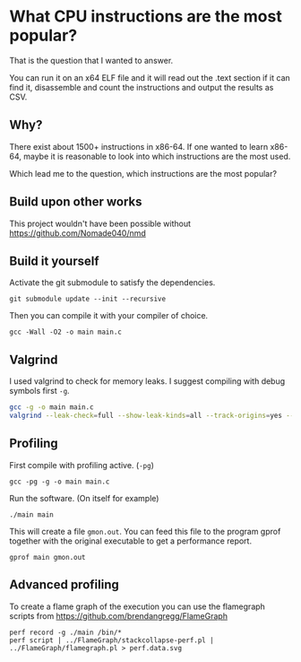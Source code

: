 
# What CPU instructions are the most popular?

That is the question that I wanted to answer.

You can run it on an x64 ELF file and it will read out the .text section
if it can find it, disassemble and count the instructions and output
the results as CSV.

## Why?

There exist about 1500+ instructions in x86-64.
If one wanted to learn x86-64, maybe it is reasonable to look into 
which instructions are the most used.

Which lead me to the question, which instructions are the most popular?

## Build upon other works

This project wouldn't have been possible without 
https://github.com/Nomade040/nmd

## Build it yourself

Activate the git submodule to satisfy the dependencies.

```
git submodule update --init --recursive
```

Then you can compile it with your compiler of choice.

```
gcc -Wall -O2 -o main main.c
```

## Valgrind

I used valgrind to check for memory leaks.
I suggest compiling with debug symbols first `-g`.

```sh
gcc -g -o main main.c
valgrind --leak-check=full --show-leak-kinds=all --track-origins=yes --log-file=valgrind-out.txt ./main /bin/a* 2>/dev/null >/dev/null
```

## Profiling

First compile with profiling active. (`-pg`)

    gcc -pg -g -o main main.c

Run the software. (On itself for example)

    ./main main

This will create a file `gmon.out`. You can feed this file to the 
program gprof together with the original executable to get a performance
report.

    gprof main gmon.out

## Advanced profiling

To create a flame graph of the execution you can use the flamegraph
scripts from https://github.com/brendangregg/FlameGraph

    perf record -g ./main /bin/*
    perf script | ../FlameGraph/stackcollapse-perf.pl | ../FlameGraph/flamegraph.pl > perf.data.svg
